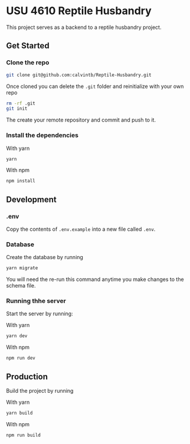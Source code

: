 # USU 4610 Reptile Husbandry
This project serves as a backend to a reptile husbandry project.

## Get Started
### Clone the repo
```bash
git clone git@github.com:calvintb/Reptile-Husbandry.git
```
Once cloned you can delete the `.git` folder and reinitialize with your own repo

```bash
rm -rf .git
git init
```
The create your remote repository and commit and push to it.

### Install the dependencies

With yarn
```bash
yarn
```

With npm
```bash
npm install
```

## Development
### .env
Copy the contents of `.env.example` into a new file called `.env`.

### Database
Create the database by running
```bash
yarn migrate
```
You will need the re-run this command anytime you make changes to the schema file.

### Running thhe server
Start the server by running:

With yarn
```bash
yarn dev
```

With npm
```bash
npm run dev
```

## Production
Build the project by running

With yarn
```bash
yarn build
```

With npm
```bash
npm run build
```
